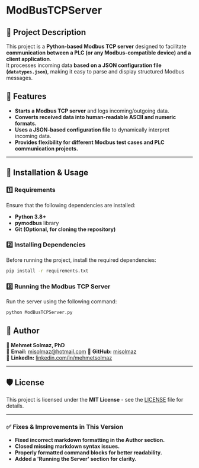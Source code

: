 # ModBusTCPServer

## 📖 Project Description
This project is a **Python-based Modbus TCP server** designed to facilitate **communication between a PLC (or any Modbus-compatible device) and a client application**.  
It processes incoming data **based on a JSON configuration file (`datatypes.json`)**, making it easy to parse and display structured Modbus messages.

## 🎯 **Features**
- **Starts a Modbus TCP server** and logs incoming/outgoing data.
- **Converts received data into human-readable ASCII and numeric formats.**
- **Uses a JSON-based configuration file** to dynamically interpret incoming data.
- **Provides flexibility for different Modbus test cases and PLC communication projects.**

---

## 🚀 **Installation & Usage**

### 1️⃣ **Requirements**
Ensure that the following dependencies are installed:
- **Python 3.8+**  
- **pymodbus** library  
- **Git (Optional, for cloning the repository)**  

### 2️⃣ **Installing Dependencies**
Before running the project, install the required dependencies:

```sh
pip install -r requirements.txt
```

### 3️⃣ **Running the Modbus TCP Server**
Run the server using the following command:

```sh
python ModBusTCPServer.py
```

## 📝 Author

**👤 Mehmet Solmaz, PhD**  
📧 **Email:** misolmaz@hotmail.com 
🔗 **GitHub:** [misolmaz](https://github.com/misolmaz)  
🔗 **LinkedIn:** [linkedin.com/in/mehmetsolmaz](https://linkedin.com/in/mehmetsolmaz)  

---

## 🛡️ License
This project is licensed under the **MIT License** - see the [LICENSE](LICENSE) file for details.

---

### ✅ Fixes & Improvements in This Version
- **Fixed incorrect markdown formatting in the Author section.**
- **Closed missing markdown syntax issues.**
- **Properly formatted command blocks for better readability.**
- **Added a 'Running the Server' section for clarity.**
 
